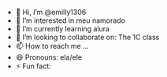 - 👋 Hi, I’m @emilly1306
- 👀 I’m interested in meu namorado
- 🌱 I’m currently learning alura
- 💞️ I’m looking to collaborate on: The 1C class
- 📫 How to reach me ...
- 😄 Pronouns: ela/ele
- ⚡ Fun fact: 

<!---
emilly1306/emilly1306 is a ✨ special ✨ repository because its `README.md` (this file) appears on your GitHub profile.
You can click the Preview link to take a look at your changes.
--->
